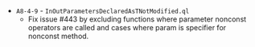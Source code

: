 - `A8-4-9` - `InOutParametersDeclaredAsTNotModified.ql`
  - Fix issue #443 by excluding functions where parameter nonconst operators are called and cases where param is specifier for nonconst method.